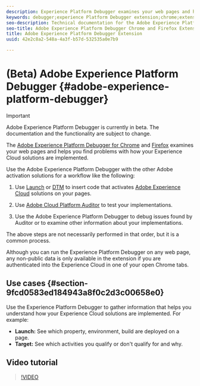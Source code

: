 ```yaml
---
description: Experience Platform Debugger examines your web pages and helps you find problems with how your Experience Cloud solutions are implemented
keywords: debugger;experience Platform Debugger extension;chrome;extension
seo-description: Technical documentation for the Adobe Experience Platform Debugger Chrome and Firefox Extension - examine your web pages and understand problems with your Experience Cloud solution mplementations
seo-title: Adobe Experience Platform Debugger Chrome and Firefox Extension
title: Adobe Experience Platform Debugger Extension
uuid: 42e2c8a2-548a-4a3f-b57d-532535a0e7b9

---
```


# (Beta) Adobe Experience Platform Debugger {#adobe-experience-platform-debugger}

>[!IMPORTANT]
>
>Adobe Experience Platform Debugger is currently in beta. The documentation and the functionality are subject to change. 

The [Adobe Experience Platform Debugger for Chrome](https://chrome.google.com/webstore/detail/adobe-experience-cloud-de/ocdmogmohccmeicdhlhhgepeaijenapj) and [Firefox](https://addons.mozilla.org/en-US/firefox/addon/adobe-experience-platform-dbg/) examines your web pages and helps you find problems with how your Experience Cloud solutions are implemented.

Use the Adobe Experience Platform Debugger with the other Adobe activation solutions for a workflow like the following:

1. Use [Launch](https://docs.adobe.com/content/help/en/launch/using/overview.html) or [DTM](https://docs.adobe.com/content/help/en/dtm/using/dtm-home.html) to insert code that activates [Adobe Experience Cloud](https://docs.adobe.com/content/help/en/core-services/interface/experience-cloud.html) solutions on your pages. 

1. Use [Adobe Cloud Platform Auditor](https://experiencecloud.adobe.com/resources/help/en_US/auditor/) to test your implementations. 
1. Use the Adobe Experience Platform Debugger to debug issues found by Auditor or to examine other information about your implementations.

The above steps are not necessarily performed in that order, but it is a common process.

Although you can run the Experience Platform Debugger on any web page, any non-public data is only available in the extension if you are authenticated into the Experience Cloud in one of your open Chrome tabs.

## Use cases {#section-9fcd0583ed184943a8f0c2d3c00658e0}

Use the Experience Platform Debugger  to gather information that helps you understand how your Experience Cloud solutions are implemented. For example:

* **Launch:** See which property, environment, build are deployed on a page. 
* **Target:** See which activities you qualify or don't qualify for and why.

## Video tutorial

>[!VIDEO](https://video.tv.adobe.com/v/32156?quality=12&learn=on) 